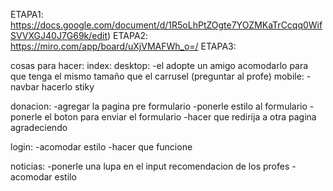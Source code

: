 ETAPA1:     https://docs.google.com/document/d/1R5oLhPtZOgte7YOZMKaTrCcqq0WifSVVXGJ40J7G69k/edit)
ETAPA2:     https://miro.com/app/board/uXjVMAFWh_o=/
ETAPA3:     

cosas para hacer:
index: desktop:
      -el adopte un amigo acomodarlo para que tenga el mismo tamaño que el carrusel (preguntar al profe)
      mobile:
      -navbar hacerlo stiky
      
donacion: -agregar la pagina pre formulario
          -ponerle estilo al formulario
          -ponerle el boton para enviar el formulario
          -hacer que redirija a otra pagina agradeciendo
          
login: -acomodar estilo
       -hacer que funcione 

noticias:
         -ponerle una lupa en el input recomendacion de los profes
         -acomodar estilo
          
